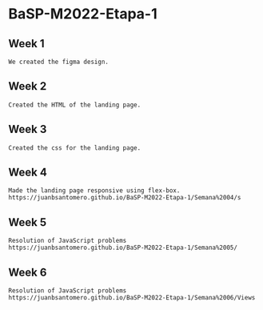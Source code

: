 # BaSP-M2022-Etapa-1
## Week 1
 ```
 We created the figma design.
 ```
## Week 2
 ```
 Created the HTML of the landing page.
 ```
## Week 3
 ```
 Created the css for the landing page.
 ```
## Week 4
 ```
 Made the landing page responsive using flex-box.
 https://juanbsantomero.github.io/BaSP-M2022-Etapa-1/Semana%2004/s
 ```
 ## Week 5
  ```
 Resolution of JavaScript problems
 https://juanbsantomero.github.io/BaSP-M2022-Etapa-1/Semana%2005/
 ```
  ## Week 6
  ```
 Resolution of JavaScript problems
 https://juanbsantomero.github.io/BaSP-M2022-Etapa-1/Semana%2006/Views
 ```
